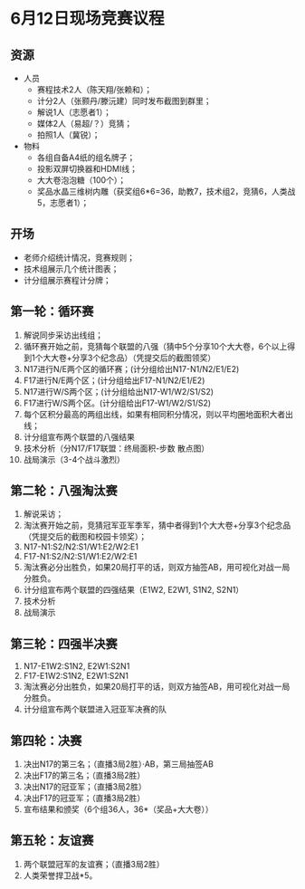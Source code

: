 # 6月12日现场竞赛议程

## 资源
- 人员
  - 赛程技术2人（陈天翔/张赖和）；
  - 计分2人（张颢丹/滕沅建）同时发布截图到群里；
  - 解说1人（志愿者1）；
  - 媒体2人（易超/？）竞猜；
  - 拍照1人（冀锐）；
- 物料
  - 各组自备A4纸的组名牌子；
  - 投影双屏切换器和HDMI线；
  - 大大卷泡泡糖（100个）；
  - 奖品水晶三维树内雕（获奖组6*6=36，助教7，技术组2，竞猜6，人类战5，志愿者1）；

## 开场
- 老师介绍统计情况，竞赛规则；
- 技术组展示几个统计图表；
- 计分组展示赛程计分牌；

## 第一轮：循环赛
1. 解说同步采访出线组；
1. 循环赛开始之前，竞猜每个联盟的八强（猜中5个分享10个大大卷，6个以上得到1个大大卷+分享3个纪念品）（凭提交后的截图领奖）
1. N17进行N/E两个区的循环赛；(计分组给出N17-N1/N2/E1/E2)
1. F17进行N/E两个区；(计分组给出F17-N1/N2/E1/E2)
1. N17进行W/S两个区；(计分组给出N17-W1/W2/S1/S2)
1. F17进行W/S两个区。(计分组给出F17-W1/W2/S1/S2)
1. 每个区积分最高的两组出线，如果有相同积分情况，则以平均圈地面积大者出线；
1. 计分组宣布两个联盟的八强结果
1. 技术分析（分N17/F17联盟：终局面积-步数 散点图）
1. 战局演示（3-4个战斗激烈）

## 第二轮：八强淘汰赛
1. 解说采访；
1. 淘汰赛开始之前，竞猜冠军亚军季军，猜中者得到1个大大卷+分享3个纪念品（凭提交后的截图和校园卡领奖）；
1. N17-N1:S2/N2:S1/W1:E2/W2:E1
1. F17-N1:S2/N2:S1/W1:E2/W2:E1
1. 淘汰赛必分出胜负，如果20局打平的话，则双方抽签AB，用可视化对战一局分胜负。
1. 计分组宣布两个联盟的四强结果（E1W2, E2W1, S1N2, S2N1）
1. 技术分析
1. 战局演示

## 第三轮：四强半决赛
1. N17-E1W2:S1N2, E2W1:S2N1
1. F17-E1W2:S1N2, E2W1:S2N1
1. 淘汰赛必分出胜负，如果20局打平的话，则双方抽签AB，用可视化对战一局分胜负。
1. 计分组宣布两个联盟进入冠亚军决赛的队

## 第四轮：决赛
1. 决出N17的第三名；（直播3局2胜）·AB，第三局抽签AB
1. 决出F17的第三名；（直播3局2胜）
1. 决出N17的冠亚军；（直播3局2胜）
1. 决出F17的冠亚军；（直播3局2胜）
1. 宣布结果和颁奖（6个组36人，36*（奖品+大大卷））

## 第五轮：友谊赛
1. 两个联盟冠军的友谊赛；（直播3局2胜）
1. 人类荣誉捍卫战*5。

